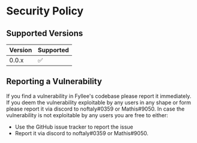# Security Policy

## Supported Versions

| Version | Supported          |
| ------- | ------------------ |
| 0.0.x   | :white_check_mark: |

## Reporting a Vulnerability

If you find a vulnerability in Fyllee's codebase please report it immediately.
If you deem the vulnerability exploitable by any users in any shape or form
please report it via discord to noftaly#0359 or Mathis#9050.
In case the vulnerability is not exploitable by any users you are free to either:

- Use the GitHub issue tracker to report the issue
- Report it via discord to noftaly#0359 or Mathis#9050.
